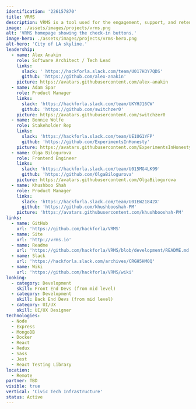 ```yaml
---
identification: '226157870'
title: VRMS
description: VRMS is a tool used for the engagement, support, and retention of a network of volunteers.
image: ./assets/images/projects/vrms.png
alt: 'VRMS homepage showing the check-in buttons.'
image-hero: ./assets/images/projects/vrms-hero.png
alt-hero: 'City of LA skyline.'
leadership:
  - name: Alex Anakin
    role: Software Architect / Tech Lead
    links:
      slack: ' https://hackforla.slack.com/team/U017H3Y7QDS'
      github: 'https://github.com/alex-anakin'
    picture: https://avatars.githubusercontent.com/alex-anakin
  - name: Adam Spar
    role: Product Manager
    links:
      slack: 'https://hackforla.slack.com/team/UKYHJ16CW'
      github: 'https://github.com/switchzer0'
    picture: https://avatars.githubusercontent.com/switchzer0
  - name: Bonnie Wolfe
    role: Stakeholder Rep
    links:
      slack: 'https://hackforla.slack.com/team/UE1UG1YFP'
      github: 'https://github.com/ExperimentsInHonesty'
    picture: https://avatars.githubusercontent.com/ExperimentsInHonesty
  - name: Olga Bilogurova
    role: Frontend Engineer
    links:
      slack: 'https://hackforla.slack.com/team/U015MG4LK99'
      github: 'https://github.com/OlgaBilogurova'
    picture: https://avatars.githubusercontent.com/OlgaBilogurova
  - name: Khushboo Shah
    role: Product Manager
    links:
      slack: 'https://hackforla.slack.com/team/U01EW21842X'
      github: 'https://github.com/khushbooshah-PM'
    picture: 'https://avatars.githubusercontent.com/khushbooshah-PM'
links:
  - name: GitHub
    url: 'https://github.com/hackforla/VRMS'
  - name: Site
    url: 'http://vrms.io'
  - name: Readme
    url: 'https://github.com/hackforla/VRMS/blob/development/README.md'
  - name: Slack
    url: 'https://hackforla.slack.com/archives/CRGH5HM0Q'
  - name: Wiki
    url: 'https://github.com/hackforla/VRMS/wiki'
looking:
  - category: Development
    skill: Front End Devs (from mid level)
  - category: Development
    skill: Back End Devs (from mid level)
  - category: UI/UX
    skill: UI/UX Designer
technologies:
  - Node
  - Express
  - MongoDB
  - Docker
  - React
  - Redux
  - Sass
  - Jest
  - React Testing Library
location:
  - Remote
partner: TBD
visible: true
vertical: 'Civic Tech Infrastructure'
status: Active
---
```


